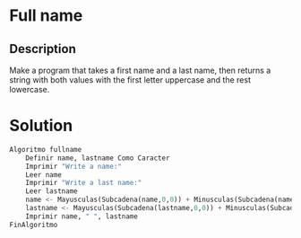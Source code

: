 # Full name
## Description

Make a program that takes a first name and a last name, then returns a string with both values ​​with the first letter uppercase and the rest lowercase.

# Solution
```python
Algoritmo fullname
	Definir name, lastname Como Caracter
	Imprimir "Write a name:"
	Leer name
	Imprimir "Write a last name:"
	Leer lastname
	name <- Mayusculas(Subcadena(name,0,0)) + Minusculas(Subcadena(name,1,Longitud(name)-1))
	lastname <- Mayusculas(Subcadena(lastname,0,0)) + Minusculas(Subcadena(lastname,1,Longitud(lastname)-1))
	Imprimir name, " ", lastname
FinAlgoritmo
```